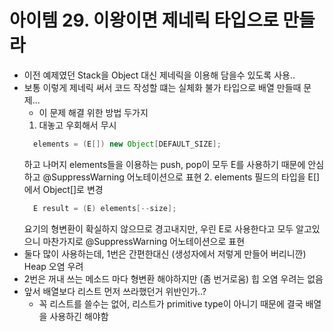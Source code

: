 # 아이템 29. 이왕이면 제네릭 타입으로 만들라
* 이전 예제였던 Stack을 Object 대신 제네릭을 이용해 담을수 있도록 사용..
* 보통 이렇게 제네릭 써서 코드 작성할 떄는 실체화 불가 타입으로 배열 만들때 문제...
  * 이 문제 해결 위한 방법 두가지
  1. 대놓고 우회해서 무시 
  ``` java 
    elements = (E[]) new Object[DEFAULT_SIZE];
  ```
  하고 나머지 elements들을 이용하는 push, pop이 모두 E를 사용하기 때문에 안심하고 
  @SuppressWarning 어노테이션으로 표현
  2.  elements 필드의 타입을 E[]에서 Object[]로 변경
  ``` java
    E result = (E) elements[--size];
  ```
  요기의 형변환이 확실하지 않으므로 경고내지만, 우린 E로 사용한다고 모두 알고있으니
  마찬가지로 @SuppressWarning 어노테이션으로 표현
* 둘다 많이 사용하는데, 1번은 간편한대신 (생성자에서 저렇게 만들어 버리니깐) Heap 오염 우려
* 2번은 꺼내 쓰는 메소드 마다 형변환 해야하지만 (좀 번거로움) 힙 오염 우려는 없음
* 앞서 배열보다 리스트 먼저 쓰라했던거 위반인가..?
  * 꼭 리스트를 쓸수는 없어, 리스트가 primitive type이 아니기 때문에 결국 배열을 사용하긴 해야함